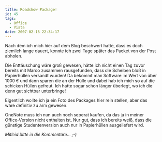 ```yaml
---
title: Roadshow Package!
id: 45
tags:
  - Office
  - Vista
date: 2007-02-15 22:34:17
---
```


Nach dem ich mich hier auf dem Blog beschwert hatte, dass es doch ziemlich lange dauert, konnte ich zwei Tage später das Packet von der Post abholen.

Die Enttäuschung wäre groß gewesen, hätte ich nicht einen Tag zuvor bereits mit Marco zusammen rausgefunden, dass die Scheiben bloß in Papierhüllen versandt wurden! Da bekommt man Software im Wert von über 1000 € und dann sparen die an der Hülle und dabei hab ich mich so auf die schicken Hüllen gefreut. Ich hatte sogar schon länger überlegt, wo ich die denn gut sichtbar unterbringe!

Eigentlich wollte ich ja ein Foto des Packages hier rein stellen, aber das wäre definitiv zu arm gewesen.

OneNote muss ich nun auch noch seperat kaufen, da das ja in meiner Office-Version nicht enthalten ist. Nur gut, dass ich bereits weiß, dass die günstige Studentenversion auch nur in Papierhüllen ausgeliefert wird.

_Mitleid bitte in die Kommentare... ;-)_